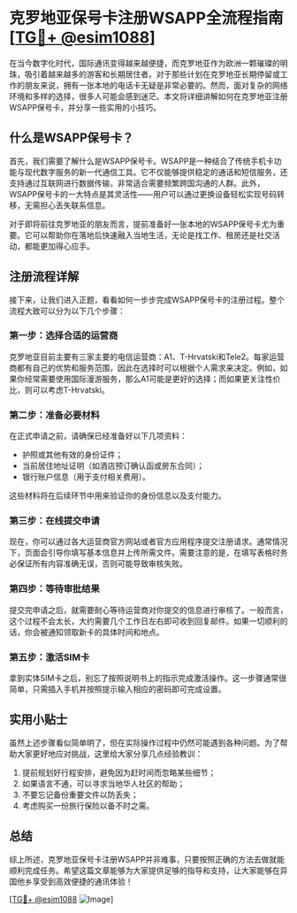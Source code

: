 # 克罗地亚保号卡注册WSAPP全流程指南[[TG💪+ @esim1088](https://t.me/s/esim1088)]

在当今数字化时代，国际通讯变得越来越便捷，而克罗地亚作为欧洲一颗璀璨的明珠，吸引着越来越多的游客和长期居住者。对于那些计划在克罗地亚长期停留或工作的朋友来说，拥有一张本地的电话卡无疑是非常必要的。然而，面对复杂的网络环境和多样的选择，很多人可能会感到迷茫。本文将详细讲解如何在克罗地亚注册WSAPP保号卡，并分享一些实用的小技巧。

## 什么是WSAPP保号卡？

首先，我们需要了解什么是WSAPP保号卡。WSAPP是一种结合了传统手机卡功能与现代数字服务的新一代通信工具。它不仅能够提供稳定的通话和短信服务，还支持通过互联网进行数据传输，非常适合需要频繁跨国沟通的人群。此外，WSAPP保号卡的一大特点是其灵活性——用户可以通过更换设备轻松实现号码转移，无需担心丢失联系信息。

对于即将前往克罗地亚的朋友而言，提前准备好一张本地的WSAPP保号卡尤为重要。它可以帮助你在落地后快速融入当地生活，无论是找工作、租房还是社交活动，都能更加得心应手。

## 注册流程详解

接下来，让我们进入正题，看看如何一步步完成WSAPP保号卡的注册过程。整个流程大致可以分为以下几个步骤：

### 第一步：选择合适的运营商

克罗地亚目前主要有三家主要的电信运营商：A1、T-Hrvatski和Tele2。每家运营商都有自己的优势和服务范围，因此在选择时可以根据个人需求来决定。例如，如果你经常需要使用国际漫游服务，那么A1可能是更好的选择；而如果更关注性价比，则可以考虑T-Hrvatski。

### 第二步：准备必要材料

在正式申请之前，请确保已经准备好以下几项资料：
- 护照或其他有效的身份证件；
- 当前居住地址证明（如酒店预订确认函或房东合同）；
- 银行账户信息（用于支付相关费用）。

这些材料将在后续环节中用来验证你的身份信息以及支付能力。

### 第三步：在线提交申请

现在，你可以通过各大运营商官方网站或者官方应用程序提交注册请求。通常情况下，页面会引导你填写基本信息并上传所需文件。需要注意的是，在填写表格时务必保证所有内容准确无误，否则可能导致审核失败。

### 第四步：等待审批结果

提交完申请之后，就需要耐心等待运营商对你提交的信息进行审核了。一般而言，这个过程不会太长，大约需要几个工作日左右即可收到回复邮件。如果一切顺利的话，你会被通知领取新卡的具体时间和地点。

### 第五步：激活SIM卡

拿到实体SIM卡之后，别忘了按照说明书上的指示完成激活操作。这一步骤通常很简单，只需插入手机并按照提示输入相应的密码即可完成设置。

## 实用小贴士

虽然上述步骤看似简单明了，但在实际操作过程中仍然可能遇到各种问题。为了帮助大家更好地应对挑战，这里给大家分享几点经验教训：

1. 提前规划好行程安排，避免因为赶时间而忽略某些细节；
2. 如果语言不通，可以寻求当地华人社区的帮助；
3. 不要忘记备份重要文件以防丢失；
4. 考虑购买一份旅行保险以备不时之需。

## 总结

综上所述，克罗地亚保号卡注册WSAPP并非难事，只要按照正确的方法去做就能顺利完成任务。希望这篇文章能够为大家提供足够的指导和支持，让大家能够在异国他乡享受到高效便捷的通讯体验！

[[TG💪+ @esim1088](https://t.me/s/esim1088) ![Image](https://i.postimg.cc/4NQfJmqS/Snipaste-2025-05-13-00-14-12.png)]